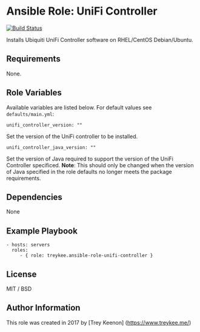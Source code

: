 # Ansible Role: UniFi Controller

[![Build Status](https://travis-ci.org/treykee/ansible-role-unifi-controller.svg?branch=master)](https://travis-ci.org/treykee/ansible-role-unifi-controller)

Installs Ubiquiti UniFi Controller software on RHEL/CentOS Debian/Ubuntu.

## Requirements

None.

## Role Variables

Available variables are listed below. For default values see `defaults/main.yml`:

    unifi_controller_version: ""

Set the version of the UniFi controller to be installed.

    unifi_controller_java_version: ""

Set the version of Java required to support the version of the UniFi Controller specificed.
**Note**: This should only be changed when the version of Java specified in the role defaults no longer meets the package requirements.

## Dependencies

None

## Example Playbook

    - hosts: servers
      roles:
         - { role: treykee.ansible-role-unifi-controller }

## License

MIT / BSD

## Author Information

This role was created in 2017 by [Trey Keenon] (<https://www.treykee.me/>)
